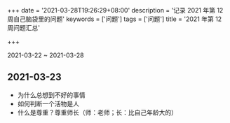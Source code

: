+++
date = '2021-03-28T19:26:29+08:00'
description = '记录 2021 年第 12 周自己脑袋里的问题'
keywords = ['问题']
tags = ['问题']
title = '2021 年第 12 周问题汇总'

+++

2021-03-22 ~ 2021-03-28

## 2021-03-23

- 为什么总想到不好的事情
- 如何判断一个活物是人
- 什么是尊重？尊重师长（师：老师；长：比自己年龄大的）

